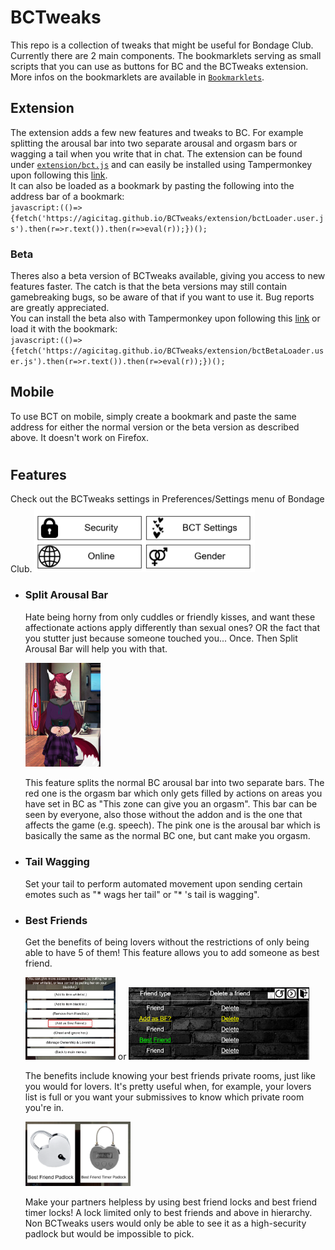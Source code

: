 # BCTweaks
This repo is a collection of tweaks that might be useful for Bondage Club. Currently there are 2 main components. The bookmarklets serving as small scripts that you can use as buttons for BC and the BCTweaks extension.  
More infos on the bookmarklets are available in [`Bookmarklets`](bookmarklets).  

## Extension
The extension adds a few new features and tweaks to BC. For example splitting the arousal bar into two separate arousal and orgasm bars or wagging a tail when you write that in chat. The extension can be found under [`extension/bct.js`](extension/bct.js) and can easily be installed using Tampermonkey upon following this [link](https://github.com/agicitag/BCTweaks/raw/main/extension/bctLoader.user.js).  
It can also be loaded as a bookmark by pasting the following into the address bar of a bookmark:  
`javascript:(()=>{fetch('https://agicitag.github.io/BCTweaks/extension/bctLoader.user.js').then(r=>r.text()).then(r=>eval(r));})();`

### Beta
Theres also a beta version of BCTweaks available, giving you access to new features faster. The catch is that the beta versions may still contain gamebreaking bugs, so be aware of that if you want to use it. Bug reports are greatly appreciated.  
You can install the beta also with Tampermonkey upon following this [link](https://github.com/agicitag/BCTweaks/raw/main/extension/bctBetaLoader.user.js) or load it with the bookmark:  
`javascript:(()=>{fetch('https://agicitag.github.io/BCTweaks/extension/bctBetaLoader.user.js').then(r=>r.text()).then(r=>eval(r));})();`

## Mobile
To use BCT on mobile, simply create a bookmark and paste the same address for either the normal version or the beta version as described above. It doesn't work on Firefox.
#

## Features

Check out the BCTweaks settings in Preferences/Settings menu of Bondage Club. 
<img src="images\BCTsettinglocation.png" width="70%">

- ### Split Arousal Bar

  Hate being horny from only cuddles or friendly kisses, and want these affectionate actions apply differently than sexual ones? OR the fact that you stutter just because someone touched you... Once. Then Split Arousal Bar will help you with that.
  
  <img src="./images/Barsplit.png"  width="25%" height="20%">
  
  This feature splits the normal BC arousal bar into two separate bars. The red one is the orgasm bar which only gets filled by actions on areas you have set in BC as "This zone can give you an orgasm". This bar can be seen by everyone, also those without the addon and is the one that affects the game (e.g. speech). The pink one is the arousal bar which is basically the same as the normal BC one, but cant make you orgasm.
 
- ### Tail Wagging 
  Set your tail to perform automated movement upon sending certain emotes such as "* wags her tail" or "* 's tail is wagging".
  
- ### Best Friends
  Get the benefits of being lovers without the restrictions of only being able to have 5 of them! This feature allows you to add someone as best friend.

  <img src="./images/bfadding.png"  width="30%" height="25%"> or <img src="images\addBFfriendlist.png" width="60%" height="45%">

  The benefits include knowing your best friends private rooms, just like you would for lovers. It's pretty useful when, for example, your lovers list is full or you want your submissives to know which private room you're in.

  <img src="./images/bflockspreview.png"  width="35%" height="25%">
  
  Make your partners helpless by using best friend locks and best friend timer locks! A lock limited only to best friends and above in hierarchy. Non BCTweaks users would only be able to see it as a high-security padlock but would be impossible to pick.
